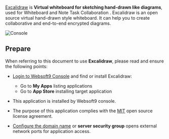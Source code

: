 [Excalidraw](https://github.com/excalidraw/excalidraw) is **Virtual whiteboard for sketching hand-drawn like diagrams**, used for Whiteboard and Note Task Collaboration . Excalidraw is an open source virtual hand-drawn style whiteboard. It can help you to create collaborative and end-to-end encrypted diagrams.



![Console](https://libs.websoft9.com/Websoft9/DocsPicture/zh/excalidraw/excalidraw-gui-websoft9.png)


## Prepare

When referring to this document to use **Excalidraw**, please read and ensure the following points:

- [Login to Websoft9 Console](./login-console) and find or install Excalidraw:
  - Go to **My Apps** listing applications 
  - Go to **App Store** installing target application

- This application is installed by Websoft9 console.


- The purpose of this application complies with the [MIT](https://opensource.org/licenses/MIT) open source license agreement.


- [Configure the domain name](./domain-set) or **server security group** opens external network ports for application access.